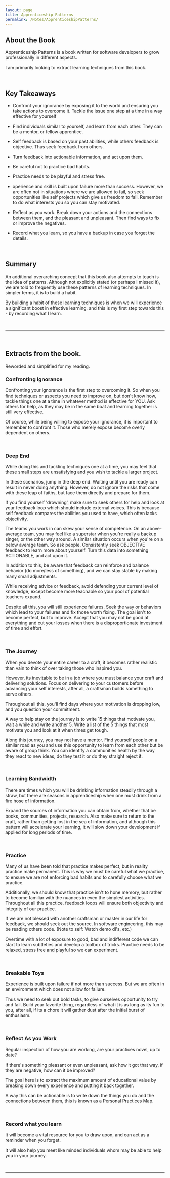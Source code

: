 ```yaml
---
layout: page
title: Apprenticeship Patterns
permalink: /Notes/ApprenticeshipPatterns/
---
```


## About the Book

Apprenticeship Patterns is a book written for software developers to grow professionally in different aspects.

I am primarily looking to extract learning techniques from this book.


&nbsp;


## Key Takeaways
* Confront your ignorance by exposing it to the world and ensuring you take actions to overcome it. Tackle the issue one step at a time in a way effective for yourself

* Find individuals similar to yourself, and learn from each other. They can be a mentor, or fellow apprentice.

* Self feedback is based on your past abilities, while others feedback is objective. Thus seek feedback from others.

* Turn feedback into actionable information, and act upon them.

* Be careful not to practice bad habits.

* Practice needs to be playful and stress free.

* xperience and skill is built upon failure more than success. However, we are often not in situations where we are allowed to fail, so seek opportunities like self projects which give us freedom to fail. Remember to do what interests you so you can stay motivated.

* Reflect as you work. Break down your actions and the connections between them, and the pleasant and unpleasant. Then find ways to fix or improve the negatives.

* Record what you learn, so you have a backup in case you forget the details.

&nbsp;


## Summary

An additional overarching concept that this book also attempts to teach is the idea of patterns. Although not explicitly stated (or perhaps I missed it), we are told to frequently use these patterns of learning techniques. In simpler terms, it is to build a habit.

By building a habit of these learning techniques is when we will experience a significant boost in effective learning, and this is my first step towards this - by recording what I learn.

&nbsp;


---

&nbsp;


## Extracts from the book.
Reworded and simplified for my reading.



### Confronting Ignorance

Confronting your ignorance is the first step to overcoming it. So when you find techniques or aspects you need to improve on, but don't know how, tackle things one at a time in whatever method is effective for YOU. Ask others for help, as they may be in the same boat and learning together is still very effective.

Of course, while being willing to expose your ignorance, it is important to remember to confront it. Those who merely expose become overly dependent on others. 

&nbsp;


### Deep End

While doing this and tackling techniques one at a time, you may feel that these small steps are unsatisfying and you wish to tackle a larger project.

In these scenarios, jump in the deep end. Waiting until you are ready can result in never doing anything. However, do not ignore the risks that come with these leap of faiths, but face them directly and prepare for them.

If you find yourself 'drowning', make sure to seek others for help and look at your feedback loop which should include external voices. This is because self feedback compares the abilities you used to have, which often lacks objectivity.

The teams you work in can skew your sense of competence. On an above-average team, you may feel like a superstar when you're really a backup singer, or the other way around. A similar situation occurs when you're on a below average team. So ask people. Consistently seek OBJECTIVE feedback to learn more about yourself. Turn this data into something ACTIONABLE, and act upon it.

In addition to this, be aware that feedback can reinforce and balance behavior (do more/less of something), and we can stay stable by making many small adjustments. 

While receiving advice or feedback, avoid defending your current level of knowledge, except become more teachable so your pool of potential teachers expand.

Despite all this, you will still experience failures. Seek the way or behaviors which lead to your failures and fix those worth fixing. The goal isn't to become perfect, but to improve. Accept that you may not be good at everything and cut your losses when there is a disproportionate investment of time and effort.

&nbsp;



### The Journey

When you devote your entire career to a craft, it becomes rather realistic than vain to think of over taking those who inspired you.

However, its inevitable to be in a job where you must balance your craft and delivering solutions. Focus on delivering to your customers before advancing your self interests, after all, a craftsman builds something to serve others.

Throughout all this, you'll find days where your motivation is dropping low, and you question your commitment.

A way to help stay on the journey is to write 15 things that motivate you, wait a while and write another 5. Write a list of the 5 things that most motivate you and look at it when times get tough.

Along this journey, you may not have a mentor. Find yourself people on a similar road as you and use this opportunity to learn from each other but be aware of group think. You can identify a communities health by the way they react to new ideas, do they test it or do they straight reject it. 

&nbsp;



### Learning Bandwidth

There are times which you will be drinking information steadily through a straw, but there are seasons in apprenticeship when one must drink from a fire hose of information.

Expand the sources of information you can obtain from, whether that be books, communities, projects, research. Also make sure to return to the craft, rather than getting lost in the sea of information, and although this pattern will accelerate your learning, it will slow down your development if applied for long periods of time.

&nbsp;



### Practice

Many of us have been told that practice makes perfect, but in reality practice make permanent. This is why we must be careful what we practice, to ensure we are not enforcing bad habits and to carefully choose what we practice. 

Additionally, we should know that practice isn't to hone memory, but rather to become familiar with the nuances in even the simplest activities.
Throughout all this practice, feedback loops will ensure both objectivity and integrity of our practice.

If we are not blessed with another craftsman or master in our life for feedback, we should seek out the source. In software engineering, this may be reading others code. (Note to self: Watch demo dl's, etc.)

Overtime with a lot of exposure to good, bad and indifferent code we can start to learn subtleties and develop a toolbox of tricks.
Practice needs to be relaxed, stress free and playful so we can experiment. 

&nbsp;



### Breakable Toys

Experience is built upon failure if not more than success. But we are often in an environment which does not allow for failure.

Thus we need to seek out bold tasks, to give ourselves opportunity to try and fail. Build your favorite thing, regardless of what it is as long as its fun to you, after all, if its a chore it will gather dust after the initial burst of enthusiasm.

&nbsp;



### Reflect As you Work

Regular inspection of how you are working, are your practices novel, up to date?

If there's something pleasant or even unpleasant, ask how it got that way, if they are negative, how can it be improved?

The goal here is to extract the maximum amount of educational value by breaking down every experience and putting it back together.

A way this can be actionable is to write down the things you do and the connections between them, this is known as a Personal Practices Map.

&nbsp;



### Record what you learn

It will become a vital resource for you to draw upon, and can act as a reminder when you forget. 

It will also help you meet like minded individuals whom may be able to help you in your journey.

&nbsp;

---

